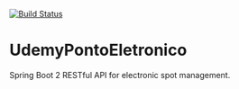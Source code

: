 [![Build Status](https://travis-ci.org/gabriel-minatto/UdemyPontoEletronico.svg?branch=master)](https://travis-ci.org/gabriel-minatto/UdemyPontoEletronico)
# UdemyPontoEletronico
Spring Boot 2 RESTful API for electronic spot management.